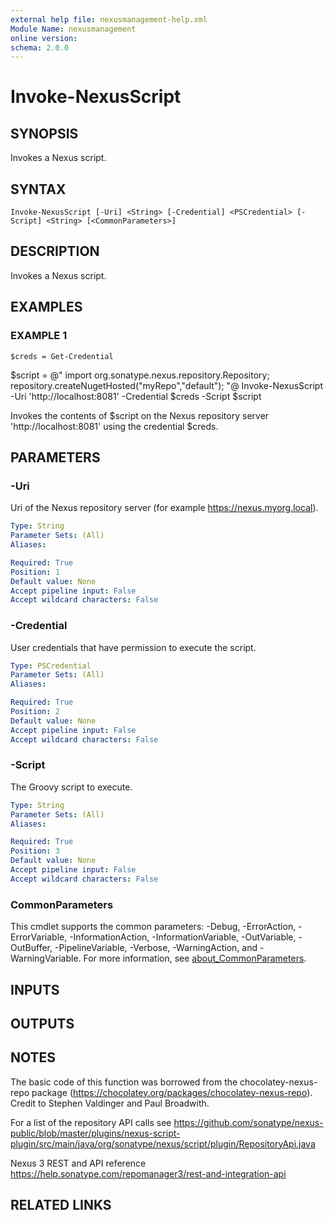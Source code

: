 ```yaml
---
external help file: nexusmanagement-help.xml
Module Name: nexusmanagement
online version:
schema: 2.0.0
---
```


# Invoke-NexusScript

## SYNOPSIS
Invokes a Nexus script.

## SYNTAX

```
Invoke-NexusScript [-Uri] <String> [-Credential] <PSCredential> [-Script] <String> [<CommonParameters>]
```

## DESCRIPTION
Invokes a Nexus script.

## EXAMPLES

### EXAMPLE 1
```
$creds = Get-Credential
```

$script = @"
import org.sonatype.nexus.repository.Repository;
repository.createNugetHosted("myRepo","default");
"@
Invoke-NexusScript -Uri 'http://localhost:8081' -Credential $creds -Script $script

Invokes the contents of $script on the Nexus repository server 'http://localhost:8081' using the credential $creds.

## PARAMETERS

### -Uri
Uri of the Nexus repository server (for example https://nexus.myorg.local).

```yaml
Type: String
Parameter Sets: (All)
Aliases:

Required: True
Position: 1
Default value: None
Accept pipeline input: False
Accept wildcard characters: False
```

### -Credential
User credentials that have permission to execute the script.

```yaml
Type: PSCredential
Parameter Sets: (All)
Aliases:

Required: True
Position: 2
Default value: None
Accept pipeline input: False
Accept wildcard characters: False
```

### -Script
The Groovy script to execute.

```yaml
Type: String
Parameter Sets: (All)
Aliases:

Required: True
Position: 3
Default value: None
Accept pipeline input: False
Accept wildcard characters: False
```

### CommonParameters
This cmdlet supports the common parameters: -Debug, -ErrorAction, -ErrorVariable, -InformationAction, -InformationVariable, -OutVariable, -OutBuffer, -PipelineVariable, -Verbose, -WarningAction, and -WarningVariable. For more information, see [about_CommonParameters](http://go.microsoft.com/fwlink/?LinkID=113216).

## INPUTS

## OUTPUTS

## NOTES
The basic code of this function was borrowed from the chocolatey-nexus-repo package
(https://chocolatey.org/packages/chocolatey-nexus-repo).
Credit to Stephen Valdinger and Paul Broadwith.

For a list of the repository API calls see
https://github.com/sonatype/nexus-public/blob/master/plugins/nexus-script-plugin/src/main/java/org/sonatype/nexus/script/plugin/RepositoryApi.java

Nexus 3 REST and API reference https://help.sonatype.com/repomanager3/rest-and-integration-api

## RELATED LINKS
